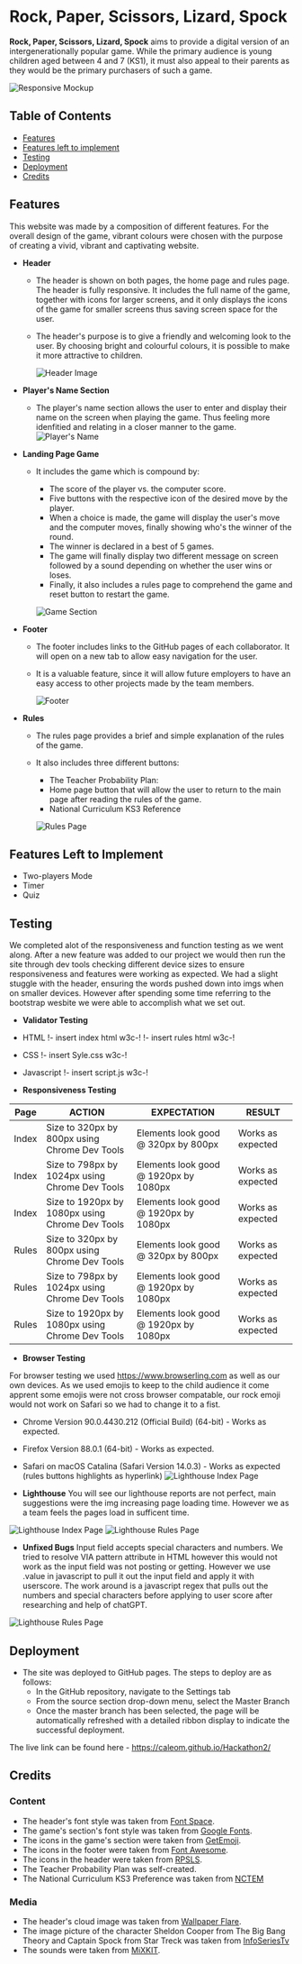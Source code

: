 # Rock, Paper, Scissors, Lizard, Spock

**Rock, Paper, Scissors, Lizard, Spock** aims to provide a digital version of an intergenerationally popular game. While the primary audience is young children aged between 4 and 7 (KS1), it must also appeal to their parents as they would be the primary purchasers of such a game.

![Responsive Mockup](https://github.com/caleom/Hackathon2/blob/main/assets/img/responsive_mockup.png)

## Table of Contents

- [Features](#features)
- [Features left to implement](#features-left-to-implement)
- [Testing](#testing)
- [Deployment](#deployment)
- [Credits](#credits)

## Features

This website was made by a composition of different features. For the overall design of the game, vibrant colours were chosen with the purpose of creating a vivid, vibrant and captivating website.

- **Header**

  - The header is shown on both pages, the home page and rules page. The header is fully responsive. It includes the full name of the game, together with icons for larger screens, and it only displays the icons of the game for smaller screens thus saving screen space for the user.
  - The header's purpose is to give a friendly and welcoming look to the user. By choosing bright and colourful colours, it is possible to make it more attractive to children.

    ![Header Image](https://github.com/caleom/Hackathon2/blob/main/assets/img/game-header.png)

- **Player's Name Section**

  - The player's name section allows the user to enter and display their name on the screen when playing the game. Thus feeling more idenfitied and relating in a closer manner to the game.
    ![Player's Name](https://github.com/caleom/Hackathon2/blob/main/assets/img/player-name.png)

- **Landing Page Game**

  - It includes the game which is compound by:

    - The score of the player vs. the computer score.
    - Five buttons with the respective icon of the desired move by the player.
    - When a choice is made, the game will display the user's move and the computer moves, finally showing who's the winner of the round.
    - The winner is declared in a best of 5 games.
    - The game will finally display two different message on screen followed by a sound depending on whether the user wins or loses.
    - Finally, it also includes a rules page to comprehend the game and reset button to restart the game.

    ![Game Section](https://github.com/caleom/Hackathon2/blob/main/assets/img/game-section.png)

- **Footer**

  - The footer includes links to the GitHub pages of each collaborator. It will open on a new tab to allow easy navigation for the user.
  - It is a valuable feature, since it will allow future employers to have an easy access to other projects made by the team members.

    ![Footer](https://github.com/caleom/Hackathon2/blob/main/assets/img/game-footer.png)

- **Rules**

  - The rules page provides a brief and simple explanation of the rules of the game.
  - It also includes three different buttons:

    - The Teacher Probability Plan:
    - Home page button that will allow the user to return to the main page after reading the rules of the game.
    - National Curriculum KS3 Reference

    ![Rules Page](https://github.com/caleom/Hackathon2/blob/main/assets/img/rules_page.png)

## Features Left to Implement

- Two-players Mode
- Timer
- Quiz

## Testing

We completed alot of the responsiveness and function testing as we went along. After a new feature was added to our project we would then run the site through dev tools checking different device sizes to ensure responsiveness and features were working as expected. We had a slight stuggle with the header, ensuring the words pushed down into imgs when on smaller devices. However after spending some time referring to the bootstrap wesbite we were able to accomplish what we set out.

- **Validator Testing**

- HTML
  !- insert index html w3c-!
  !- insert rules html w3c-!

- CSS
  !- insert Syle.css w3c-!

- Javascript
  !- insert script.js w3c-!

- **Responsiveness Testing**

| **Page** | **ACTION**                                      | **EXPECTATION**                       | **RESULT**        |
| -------- | ----------------------------------------------- | ------------------------------------- | ----------------- |
| Index    | Size to 320px by 800px using Chrome Dev Tools   | Elements look good @ 320px by 800px   | Works as expected |
| Index    | Size to 798px by 1024px using Chrome Dev Tools  | Elements look good @ 1920px by 1080px | Works as expected |
| Index    | Size to 1920px by 1080px using Chrome Dev Tools | Elements look good @ 1920px by 1080px | Works as expected |
| Rules    | Size to 320px by 800px using Chrome Dev Tools   | Elements look good @ 320px by 800px   | Works as expected |
| Rules    | Size to 798px by 1024px using Chrome Dev Tools  | Elements look good @ 1920px by 1080px | Works as expected |
| Rules    | Size to 1920px by 1080px using Chrome Dev Tools | Elements look good @ 1920px by 1080px | Works as expected |

- **Browser Testing**

For browser testing we used https://www.browserling.com as well as our own devices. As we used emojis to keep to the child audience it come apprent some emojis were not cross browser compatable, our rock emoji would not work on Safari so we had to change it to a fist.

- Chrome Version 90.0.4430.212 (Official Build) (64-bit) - Works as expected.
- Firefox Version 88.0.1 (64-bit) - Works as expected.
- Safari on macOS Catalina (Safari Version 14.0.3) - Works as expected (rules buttons highlights as hyperlink)
  <img src="./assets/img/Safari index bug .jpg" alt="Lighthouse Index Page">

- **Lighthouse**
  You will see our lighthouse reports are not perfect, main suggestions were the img increasing page loading time. However we as a team feels the pages load in sufficent time.

<img src="./assets/img/lighthouse - index.png" alt="Lighthouse Index Page">
<img src="./assets/img/lighthouse - rules.png" alt="Lighthouse Rules Page">

- **Unfixed Bugs**
  Input field accepts special characters and numbers. We tried to resolve VIA pattern attribute in HTML however this would not work as the input field was not posting or getting. However we use .value in javascript to pull it out the input field and apply it with userscore. The work around is a javascript regex that pulls out the numbers and special characters before applying to user score after researching and help of chatGPT.

<img src="./assets/img/input field bug.png" alt="Lighthouse Rules Page">

## Deployment

- The site was deployed to GitHub pages. The steps to deploy are as follows:
  - In the GitHub repository, navigate to the Settings tab
  - From the source section drop-down menu, select the Master Branch
  - Once the master branch has been selected, the page will be automatically refreshed with a detailed ribbon display to indicate the successful deployment.

The live link can be found here - https://caleom.github.io/Hackathon2/

## Credits

### Content

- The header's font style was taken from [Font Space](https://www.fontspace.com/whale-i-tried-font-f30502).
- The game's section's font style was taken from [Google Fonts](https://fonts.google.com/).
- The icons in the game's section were taken from [GetEmoji](https://getemoji.com/).
- The icons in the footer were taken from [Font Awesome](https://fontawesome.com/).
- The icons in the header were taken from [RPSLS](https://rpsls.net/#vis1d).
- The Teacher Probability Plan was self-created.
- The National Curriculum KS3 Preference was taken from [NCTEM](https://www.ncetm.org.uk/in-the-classroom/national-curriculum-resource-tool/?topic=1388)

### Media

- The header's cloud image was taken from [Wallpaper Flare](https://www.wallpaperflare.com/clouds-figure-background-simpsons-art-beginning-cartoon-wallpaper-uzhuk).
- The image picture of the character Sheldon Cooper from The Big Bang Theory and Captain Spock from Star Treck was taken from [InfoSeriesTv](https://www.infoseriestv.com/wp-content/uploads/2012/03/The-Big-Bang-Theory.jpg)
- The sounds were taken from [MiXKIT](https://mixkit.co/free-sound-effects/).
